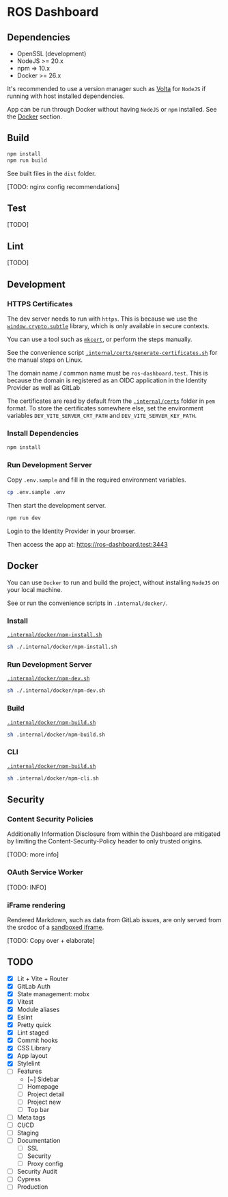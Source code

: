 # ROS Dashboard

## Dependencies

- OpenSSL (development)
- NodeJS >= 20.x
- npm => 10.x
- Docker >= 26.x

It's recommended to use a version manager such as [Volta](https://volta.sh/) for `NodeJS` if running with host installed dependencies.

App can be run through Docker without having `NodeJS` or `npm` installed. See the [Docker](#docker) section.

## Build

```sh
npm install
npm run build
```

See built files in the `dist` folder.

[TODO: nginx config recommendations]

## Test

[TODO]

## Lint

[TODO]

## Development

### HTTPS Certificates

The dev server needs to run with `https`. This is because we use the [`window.crypto.subtle`](https://developer.mozilla.org/en-US/docs/Web/API/Crypto/subtle) library, which is only available in secure contexts.

You can use a tool such as [`mkcert`](https://github.com/FiloSottile/mkcert), or perform the steps manually.

See the convenience script [`.internal/certs/generate-certificates.sh`](.internal/certs/generate-certificates.sh) for the manual steps on Linux.

The domain name / common name must be `ros-dashboard.test`. This is because the domain is registered as an OIDC application in the Identity Provider as well as GitLab

The certificates are read by default from the [`.internal/certs`](.internal/certs) folder in `pem` format. To store the certificates somewhere else, set the environment variables `DEV_VITE_SERVER_CRT_PATH` and `DEV_VITE_SERVER_KEY_PATH`.

### Install Dependencies

```sh
npm install
```

### Run Development Server

Copy `.env.sample` and fill in the required environment variables.

```sh
cp .env.sample .env
```

Then start the development server.

```sh
npm run dev
```

Login to the Identity Provider in your browser.

Then access the app at: <https://ros-dashboard.test:3443>

## Docker

You can use `Docker` to run and build the project, without installing `NodeJS` on your local machine.

See or run the convenience scripts in `.internal/docker/`.

### Install

[`.internal/docker/npm-install.sh`](/.internal/docker/npm-install.sh)

```sh
sh ./.internal/docker/npm-install.sh
```

### Run Development Server

[`.internal/docker/npm-dev.sh`](/.internal/docker/npm-dev.sh)

```sh
sh ./.internal/docker/npm-dev.sh
```

### Build

[`.internal/docker/npm-build.sh`](/.internal/docker/npm-build.sh)

```sh
sh .internal/docker/npm-build.sh
```

### CLI

[`.internal/docker/npm-build.sh`](/.internal/docker/npm-build.sh)

```sh
sh .internal/docker/npm-cli.sh
```

## Security

### Content Security Policies

Additionally Information Disclosure from within the Dashboard are mitigated by limiting the Content-Security-Policy header to only trusted origins.

[TODO: more info]

### OAuth Service Worker

[TODO: INFO]

### iFrame rendering

Rendered Markdown, such as data from GitLab issues, are only served from the srcdoc of a [sandboxed iframe](elements/ui/unsafe-content.js).

[TODO: Copy over + elaborate]

## TODO

- [x] Lit + Vite + Router
- [x] GitLab Auth
- [x] State management: mobx
- [x] Vitest
- [x] Module aliases
- [x] Eslint
- [x] Pretty quick
- [x] Lint staged
- [x] Commit hooks
- [x] CSS Library
- [x] App layout
- [x] Stylelint
- [ ] Features
  - [~] Sidebar
  - [ ] Homepage
  - [ ] Project detail
  - [ ] Project new
  - [ ] Top bar
- [ ] Meta tags
- [ ] CI/CD
- [ ] Staging
- [ ] Documentation
  - [ ] SSL
  - [ ] Security
  - [ ] Proxy config
- [ ] Security Audit
- [ ] Cypress
- [ ] Production
